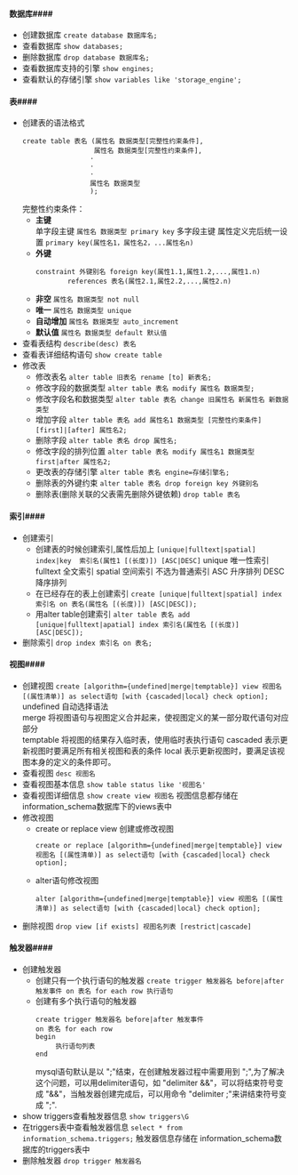 #### 数据库####
- 创建数据库   `create database 数据库名;`
- 查看数据库   `show databases;`
- 删除数据库   `drop database 数据库名;`
- 查看数据库支持的引擎  `show engines;`
- 查看默认的存储引擎  `show variables like 'storage_engine';`
#### 表####
- 创建表的语法格式  
  ```
  create table 表名 (属性名 数据类型[完整性约束条件],
                    属性名 数据类型[完整性约束条件],
                   ·
                   ·
                   ·
                   属性名 数据类型
                   );
  ```
  完整性约束条件：
  -  __主键__        
       单字段主键     `属性名 数据类型 primary key`
       多字段主键   属性定义完后统一设置  `primary key(属性名1，属性名2，...属性名n)`
  - __外键__
      ```
      constraint 外键别名 foreign key(属性1.1,属性1.2,...,属性1.n)
              references 表名(属性2.1,属性2.2,...,属性2.n)
      ```
  - __非空__   `属性名 数据类型 not null`
  - __唯一__   `属性名 数据类型 unique`
  - __自动增加__  `属性名 数据类型 auto_increment`
  - __默认值__  `属性名 数据类型 default 默认值`
- 查看表结构  `describe(desc) 表名`
- 查看表详细结构语句  `show create table`
- 修改表
  - 修改表名  `alter table 旧表名 rename [to] 新表名;`
  - 修改字段的数据类型  `alter table 表名 modify 属性名 数据类型;`
  - 修改字段名和数据类型  `alter table 表名 change 旧属性名 新属性名 新数据类型`
  - 增加字段  `alter table 表名 add 属性名1 数据类型 [完整性约束条件] [first]|[after] 属性名2;` 
  - 删除字段  `alter table 表名 drop 属性名;`
  - 修改字段的排列位置  `alter table 表名 modify 属性名1 数据类型 first|after 属性名2;`
  - 更改表的存储引擎  `alter table 表名 engine=存储引擎名;`
  - 删除表的外键约束  `alter table 表名 drop foreign key 外键别名`
  - 删除表(删除关联的父表需先删除外键依赖)  `drop table 表名`
#### 索引####
- 创建索引
    - 创建表的时候创建索引,属性后加上   `[unique|fulltext|spatial] index|key  索引名(属性1 [(长度)]) [ASC|DESC]`
      unique 唯一性索引   fulltext 全文索引   spatial 空间索引  不选为普通索引
      ASC 升序排列   DESC 降序排列
    - 在已经存在的表上创建索引   `create [unique|fulltext|spatial] index 索引名 on 表名(属性名 [(长度)]) [ASC|DESC]);`
    - 用alter table创建索引   `alter table 表名 add [unique|fulltext|apatial] index 索引名(属性名 [(长度)] [ASC|DESC]);`
- 删除索引   `drop index 索引名 on 表名;`
#### 视图####

-  创建视图 `create [algorithm={undefined|merge|temptable}] view 视图名[(属性清单)] as select语句 [with {cascaded|local} check option];`
  undefined 自动选择语法  
  merge 将视图语句与视图定义合并起来，使视图定义的某一部分取代语句对应部分   
  temptable  将视图的结果存入临时表，使用临时表执行语句
  cascaded  表示更新视图时要满足所有相关视图和表的条件
  local  表示更新视图时，要满足该视图本身的定义的条件即可。
- 查看视图 `desc 视图名`
- 查看视图基本信息  `show table status like '视图名'`
- 查看视图详细信息  `show create view 视图名`
  视图信息都存储在information_schema数据库下的views表中
- 修改视图
  - create or replace view 创建或修改视图
    ```
    create or replace [algorithm={undefined|merge|temptable}] view 视图名 [(属性清单)] as select语句 [with {cascaded|local} check option];
    ```
  - alter语句修改视图
    ```
    alter [algorithm={undefined|merge|temptable}] view 视图名 [(属性清单)] as select语句 [with {cascaded|local} check option];
    ```
- 删除视图  `drop view [if exists] 视图名列表 [restrict|cascade]`
#### 触发器####
- 创建触发器  
  - 创建只有一个执行语句的触发器  `create trigger 触发器名 before|after 触发事件 on 表名 for each row 执行语句`
  - 创建有多个执行语句的触发器  
    ```
    create trigger 触发器名 before|after 触发事件
    on 表名 for each row
    begin
         执行语句列表
    end
    ```
    mysql语句默认是以 ";"结束，在创建触发器过程中需要用到 ";",为了解决这个问题，可以用delimiter语句，如 "delimiter &&"，可以将结束符号变成 "&&"，当触发器创建完成后，可以用命令 "delimiter ;"来讲结束符号变成 ";".
- show triggers查看触发器信息 `show triggers\G`
- 在triggers表中查看触发器信息  `select * from information_schema.triggers;`
  触发器信息存储在 information_schema数据库的triggers表中
- 删除触发器  `drop trigger 触发器名`
